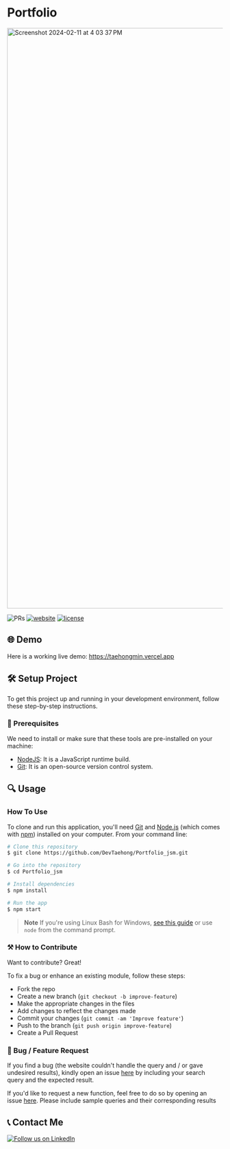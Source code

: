# Portfolio
<img width="1354" alt="Screenshot 2024-02-11 at 4 03 37 PM" src="https://github.com/DevTaehong/Portfolio_jsm/assets/71358207/8fe63f9f-31f4-49fa-a3bf-efb5789ed1b6">

![PRs](https://img.shields.io/badge/PRs-welcome-ff69b4.svg?style=shields)
[![website](https://img.shields.io/website-up-down-green-red/http/shields.io.svg)](https://github.com/DevTaehong/Hipnode)
[![license](https://img.shields.io/badge/license-MIT-blue.svg)](LICENSE)

## 🌐 Demo
Here is a working live demo:  https://taehongmin.vercel.app

## 🛠️ Setup Project
To get this project up and running in your development environment, follow these step-by-step instructions.

### 🍴 Prerequisites

We need to install or make sure that these tools are pre-installed on your machine:

- [NodeJS](https://nodejs.org/en/download/): It is a JavaScript runtime build. 
- [Git](https://git-scm.com/downloads): It is an open-source version control system. 

## 🔍 Usage

### How To Use

To clone and run this application, you'll need [Git](https://git-scm.com) and [Node.js](https://nodejs.org/en/download/) (which comes with [npm](http://npmjs.com)) installed on your computer. From your command line:

```bash
# Clone this repository
$ git clone https://github.com/DevTaehong/Portfolio_jsm.git

# Go into the repository
$ cd Portfolio_jsm

# Install dependencies
$ npm install

# Run the app
$ npm start
```

> **Note**
> If you're using Linux Bash for Windows, [see this guide](https://www.howtogeek.com/261575/how-to-run-graphical-linux-desktop-applications-from-windows-10s-bash-shell/) or use `node` from the command prompt.

### ⚒️ How to Contribute
Want to contribute? Great!

To fix a bug or enhance an existing module, follow these steps:

- Fork the repo
- Create a new branch (`git checkout -b improve-feature`)
- Make the appropriate changes in the files
- Add changes to reflect the changes made
- Commit your changes (`git commit -am 'Improve feature'`)
- Push to the branch (`git push origin improve-feature`)
- Create a Pull Request 

### 📩 Bug / Feature Request

If you find a bug (the website couldn't handle the query and / or gave undesired results), kindly open an issue [here](https://github.com/devtaehong/hipnode/issues/new) by including your search query and the expected result.

If you'd like to request a new function, feel free to do so by opening an issue [here](https://github.com/devtaehong/hipnode/issues/new). Please include sample queries and their corresponding results


## 📞 Contact Me

[![Follow us on LinkedIn](https://img.shields.io/badge/LinkedIn-taehong-blue?style=flat&logo=linkedin&logoColor=b0c0c0&labelColor=363D44)](https://www.linkedin.com/in/taehong/)
